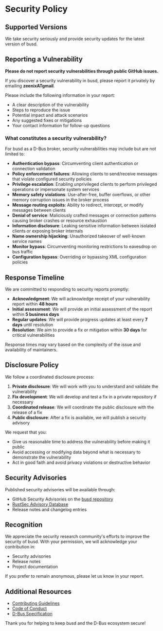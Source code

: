 # Security Policy

## Supported Versions

We take security seriously and provide security updates for the latest version of busd.

## Reporting a Vulnerability

**Please do not report security vulnerabilities through public GitHub issues.**

If you discover a security vulnerability in busd, please report it privately by emailing
**zeenixATgmail**.

Please include the following information in your report:

- A clear description of the vulnerability
- Steps to reproduce the issue
- Potential impact and attack scenarios
- Any suggested fixes or mitigations
- Your contact information for follow-up questions

### What constitutes a security vulnerability?

For busd as a D-Bus broker, security vulnerabilities may include but are not limited to:

- **Authentication bypass**: Circumventing client authentication or connection validation
- **Policy enforcement failures**: Allowing clients to send/receive messages that violate
  configured security policies
- **Privilege escalation**: Enabling unprivileged clients to perform privileged operations or
  impersonate system services
- **Memory safety violations**: Use-after-free, buffer overflows, or other memory corruption
  issues in the broker process
- **Message routing exploits**: Ability to redirect, intercept, or modify messages between
  clients
- **Denial of service**: Maliciously crafted messages or connection patterns causing broker
  crashes or resource exhaustion
- **Information disclosure**: Leaking sensitive information between isolated clients or exposing
  broker internals
- **Name ownership hijacking**: Unauthorized takeover of well-known service names
- **Monitor bypass**: Circumventing monitoring restrictions to eavesdrop on bus traffic
- **Configuration bypass**: Overriding or bypassing XML configuration policies

## Response Timeline

We are committed to responding to security reports promptly:

- **Acknowledgment**: We will acknowledge receipt of your vulnerability report within
  **48 hours**
- **Initial assessment**: We will provide an initial assessment of the report within
  **5 business days**
- **Regular updates**: We will provide progress updates at least every **7 days** until
  resolution
- **Resolution**: We aim to provide a fix or mitigation within **30 days** for critical
  vulnerabilities

Response times may vary based on the complexity of the issue and availability of maintainers.

## Disclosure Policy

We follow a coordinated disclosure process:

1. **Private disclosure**: We will work with you to understand and validate the vulnerability
2. **Fix development**: We will develop and test a fix in a private repository if necessary
3. **Coordinated release**: We will coordinate the public disclosure with the release of a fix
4. **Public disclosure**: After a fix is available, we will publish a security advisory

We request that you:
- Give us reasonable time to address the vulnerability before making it public
- Avoid accessing or modifying data beyond what is necessary to demonstrate the vulnerability
- Act in good faith and avoid privacy violations or destructive behavior

## Security Advisories

Published security advisories will be available through:

- GitHub Security Advisories on the
  [busd repository](https://github.com/z-galaxy/busd/security/advisories)
- [RustSec Advisory Database](https://rustsec.org/)
- Release notes and changelog entries

## Recognition

We appreciate the security research community's efforts to improve the security of busd. With
your permission, we will acknowledge your contribution in:

- Security advisories
- Release notes
- Project documentation

If you prefer to remain anonymous, please let us know in your report.

## Additional Resources

- [Contributing Guidelines](CONTRIBUTING.md)
- [Code of Conduct](https://www.rust-lang.org/policies/code-of-conduct)
- [D-Bus Specification](https://dbus.freedesktop.org/doc/dbus-specification.html)

Thank you for helping to keep busd and the D-Bus ecosystem secure!

